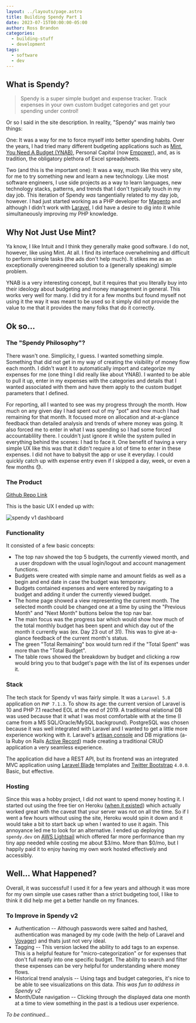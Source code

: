 ```yaml
---
layout: ../layouts/page.astro
title: Building Spendy Part 1
date: 2023-07-15T00:00:00-05:00
author: Ross Brandon
categories:
  - building-stuff
  - development
tags:
  - software
  - dev
---
```


## What is Spendy?

> Spendy is a super simple budget and expense tracker. Track expenses in your own custom budget categories and get your spending under control!

Or so I said in the site description. In reality, "Spendy" was mainly two things:

One: It was a way for me to force myself into better spending habits. Over the years, I had tried many different budgeting applications such as [Mint](https://mint.intuit.com), [You Need A Budget (YNAB)](https://www.ynab.com/), Personal Capital (now [Empower](https://www.empower.com/empower-personal-wealth-transition)), and, as is tradition, the obligatory plethora of Excel spreadsheets.

Two (and this is the important one): It was a way, much like this very site, for me to try something new and learn a new technology. Like most software engineers, I use side projects as a way to learn languages, new technology stacks, patterns, and trends that I don't typically touch in my day job. This iteration of Spendy _was_ tangentially related to my day job, however. I had just started working as a PHP developer for [Magento](https://en.wikipedia.org/wiki/Magento) and although I didn't work with [Laravel](https://laravel.com/), I did have a desire to dig into it while simultaneously improving my PHP knowledge.

## Why Not Just Use Mint?

Ya know, I like Intuit and I think they generally make good software. I do not, however, like using Mint. At all. I find its interface overwhelming and difficult to perform simple tasks (the ads don't help much). It stikes me as an exceptionally overengineered solution to a (generally speaking) simple problem.

YNAB is a very interesting concept, but it requires that you literally buy into their ideology about budgeting and money management in general. This works very well for many. I did try it for a few months but found myself not using it the way it was meant to be used so it simply did not provide the value to me that it provides the many folks that do it correctly.

## Ok so...

### The "Spendy Philosophy"?

There wasn't one. Simplicity, I guess. I wanted something simple. Something that did not get in my way of creating the visibility of money flow each month. I didn't want it to automatically import and categorize my expenses for me (one thing I did really like about YNAB). I wanted to be able to pull it up, enter in my expenses with the categories and details that I wanted associated with them and have them apply to the custom budget parameters that I defined.

For reporting, all I wanted to see was my progress through the month. How much on any given day I had spent out of my "pot" and how much I had remaining for that month. It focused more on allocation and at-a-glance feedback than detailed analysis and trends of where money was going. It also forced me to enter in what I was spending so I had some forced accountablility there. I couldn't just ignore it while the system pulled in everything behind the scenes: I had to face it. One benefit of having a very simple UX like this was that it didn't require a lot of time to enter in these expenses. I did not have to babysit the app or use it everyday. I could quickly catch up with expense entry even if I skipped a day, week, or even a few months 😓.

### The Product

[Github Repo Link](https://github.com/rossbrandon/spendy)

This is the basic UX I ended up with:

![spendy v1 dashboard](@assets/images/spendy/v1/dashboard.png 'Spendy v1 dashboard')

### Functionality

It consisted of a few basic concepts:

- The top nav showed the top 5 budgets, the currently viewed month, and a user dropdown with the usual login/logout and account management functions.
- Budgets were created with simple name and amount fields as well as a begin and end date in case the budget was temporary.
- Budgets contained expenses and were entered by navigating to a budget and adding it under the currently viewed budget.
- The home page showed a view representing the current month. The selected month could be changed one at a time by using the "Previous Month" and "Next Month" buttons below the top nav bar.
- The main focus was the progress bar which would show how much of the total monthly budget has been spent and which day out of the month it currently was (ex. Day 23 out of 31). This was to give at-a-glance feedback of the current month's status.
- The green "Total Remaining" box would turn red if the "Total Spent" was more than the "Total Budget".
- The table rows showed the breakdown by budget and clicking a row would bring you to that budget's page with the list of its expenses under it.

### Stack

The tech stack for Spendy v1 was fairly simple. It was a `Laravel 5.8` application on `PHP 7.1.3`. To show its age: the current version of Laravel is 10 and PHP 7.1 reached EOL at the end of 2019. A traditional relational DB was used because that it what I was most comfortable with at the time (I came from a MS SQL/Oracle/MySQL background). PostgreSQL was chosen because it was well integrated with Laravel and I wanted to get a little more experience working with it. Laravel's [artisan console](https://laravel.com/docs/10.x/artisanhttps://laravel.com/docs/10.x/artisan) and DB migrations (a-la Ruby on Rails [Active Record](https://guides.rubyonrails.org/active_record_migrations.html)) made creating a traditional CRUD application a very seamless experience.

The application did have a REST API, but its frontend was an integrated MVC application using [Laravel Blade](https://laravel.com/docs/10.x/blade) templates and [Twitter Bootstrap](https://getbootstrap.com/docs/4.0/getting-started/introduction/) `4.0.0`. Basic, but effective.

### Hosting

Since this was a hobby project, I did not want to spend money hosting it. I started out using the free tier on Heroku ([when it existed](https://blog.heroku.com/next-chapter)) which actually worked great with the caveat that your server was not on all the time. So if I went a few hours without using the site, Heroku would spin it down and it would take a bit to start back up when I wanted to use it again. This annoyance led me to look for an alternative. I ended up deploying `spendy.dev` on [AWS Lightsail](https://aws.amazon.com/lightsail/) which offered far more performance than my tiny app needed while costing me about $3/mo. More than $0/mo, but I happily paid it to enjoy having my own work hosted effectively and accessibly.

## Well... What Happened?

Overall, it was successful! I used it for a few years and although it was more for my own simple use cases rather than a strict budgeting tool, I like to think it did help me get a better handle on my finances.

### To Improve in Spendy v2

- Authentication -- Although passwords were salted and hashed, authentication was managed by my code (with the help of Laravel and [Voyager](https://voyager.devdojo.com/)) and thats just not very ideal.
- Tagging -- This version lacked the ability to add tags to an expense. This is a helpful feature for "micro-categorization" or for expenses that don't full neatly into one specific budget. The ability to search and filter these expenses can be very helpful for understanding where money flows.
- Historical trend analysis -- Using tags and budget categories, it's nice to be able to see visualizations on this data. _This was fun to address in Spendy v2_
- Month/Date navigation -- Clicking through the displayed data one month at a time to view something in the past is a tedious user experience.

_To be continued..._
